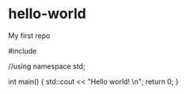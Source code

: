 # hello-world
My first repo

#include <iostream>

//using namespace std;

int main()
{
    std::cout << "Hello world! \n";
    return 0;
}
